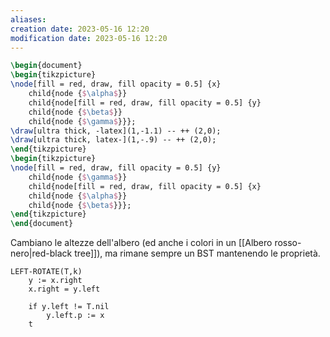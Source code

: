 ```yaml
---
aliases: 
creation date: 2023-05-16 12:20
modification date: 2023-05-16 12:20
---
```


```tikz
\begin{document}
\begin{tikzpicture}
\node[fill = red, draw, fill opacity = 0.5] {x}
	child{node {$\alpha$}}
	child{node[fill = red, draw, fill opacity = 0.5] {y}
	child{node {$\beta$}}
	child{node {$\gamma$}}};
\draw[ultra thick, -latex](1,-1.1) -- ++ (2,0);
\draw[ultra thick, latex-](1,-.9) -- ++ (2,0);
\end{tikzpicture}
\begin{tikzpicture}
\node[fill = red, draw, fill opacity = 0.5] {y}
	child{node {$\gamma$}}
	child{node[fill = red, draw, fill opacity = 0.5] {x}
	child{node {$\alpha$}}
	child{node {$\beta$}}};
\end{tikzpicture}
\end{document}
```
Cambiano le altezze dell'albero (ed anche i colori in un [[Albero rosso-nero|red-black tree]]), ma rimane sempre un BST mantenendo le proprietà.


```
LEFT-ROTATE(T,k)
	y := x.right
	x.right = y.left
	
	if y.left != T.nil
		y.left.p := x
	t
```
